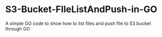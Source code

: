 # S3-Bucket-FIleListAndPush-in-GO
A simple GO code to show how to list files and push file to S3 bucket through GO
